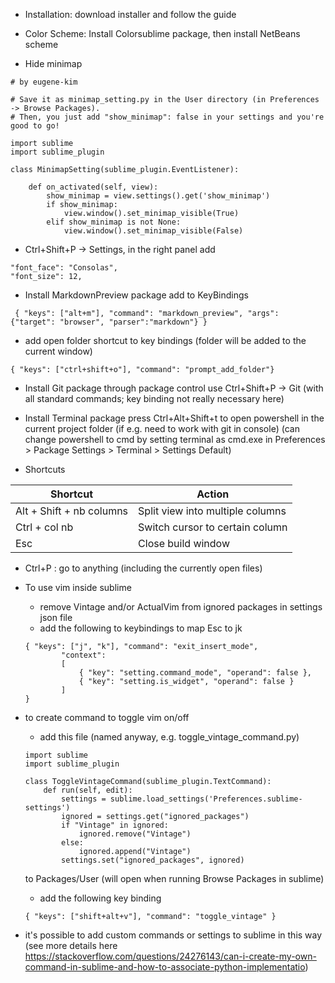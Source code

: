 * Installation: download installer and follow the guide

* Color Scheme: Install Colorsublime package, then install NetBeans scheme

* Hide minimap

```
# by eugene-kim 

# Save it as minimap_setting.py in the User directory (in Preferences -> Browse Packages).
# Then, you just add "show_minimap": false in your settings and you're good to go!

import sublime
import sublime_plugin

class MinimapSetting(sublime_plugin.EventListener):

    def on_activated(self, view):
        show_minimap = view.settings().get('show_minimap')
        if show_minimap:
            view.window().set_minimap_visible(True)
        elif show_minimap is not None:
            view.window().set_minimap_visible(False)
```

* Ctrl+Shift+P -> Settings, 
in the right panel add 

```
"font_face": "Consolas",
"font_size": 12,
```

* Install MarkdownPreview package
add to KeyBindings
```
 { "keys": ["alt+m"], "command": "markdown_preview", "args": {"target": "browser", "parser":"markdown"} }
```

* add open folder shortcut to key bindings (folder will be added to the current window)

```
{ "keys": ["ctrl+shift+o"], "command": "prompt_add_folder"}
```

* Install Git package through package control
use Ctrl+Shift+P -> Git (with all standard commands; key binding not really necessary here)

* Install Terminal package
press Ctrl+Alt+Shift+t to open powershell in the current project folder (if e.g. need to work with git in console)
(can change powershell to cmd by setting terminal as cmd.exe in Preferences > Package Settings > Terminal > Settings Default)

* Shortcuts

| Shortcut | Action |
| ------------ | ------------- |
| Alt + Shift + nb columns| Split view into multiple columns |
| Ctrl + col nb| Switch cursor to certain column |
|Esc | Close build window |


* Ctrl+P : go to anything (including the currently open files)


* To use vim inside sublime 
	- remove Vintage and/or ActualVim from ignored packages in settings json file
	- add the following to keybindings to map Esc to jk
	```
	{ "keys": ["j", "k"], "command": "exit_insert_mode",
            "context":
            [
                { "key": "setting.command_mode", "operand": false },
                { "key": "setting.is_widget", "operand": false }
            ]
    }
	``` 

* to create command to toggle vim on/off
	- add this file (named anyway, e.g. toggle_vintage_command.py)
	```
	import sublime
	import sublime_plugin

	class ToggleVintageCommand(sublime_plugin.TextCommand):
	    def run(self, edit):
	        settings = sublime.load_settings('Preferences.sublime-settings')
	        ignored = settings.get("ignored_packages")
	        if "Vintage" in ignored:
	            ignored.remove("Vintage")
	        else:
	            ignored.append("Vintage")
	        settings.set("ignored_packages", ignored)
    ```
    to Packages/User (will open when running Browse Packages in sublime)

    - add the following key binding
    ```
    { "keys": ["shift+alt+v"], "command": "toggle_vintage" }
    ```


* it's possible to add custom commands or settings to sublime in this way
(see more details here https://stackoverflow.com/questions/24276143/can-i-create-my-own-command-in-sublime-and-how-to-associate-python-implementatio)